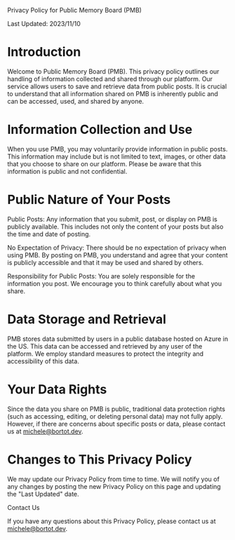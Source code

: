 Privacy Policy for Public Memory Board (PMB)

Last Updated: 2023/11/10

# Introduction

Welcome to Public Memory Board (PMB). This privacy policy outlines our handling of information collected and shared through our platform. Our service allows users to save and retrieve data from public posts. It is crucial to understand that all information shared on PMB is inherently public and can be accessed, used, and shared by anyone.

# Information Collection and Use

When you use PMB, you may voluntarily provide information in public posts. This information may include but is not limited to text, images, or other data that you choose to share on our platform. Please be aware that this information is public and not confidential.

# Public Nature of Your Posts

Public Posts: Any information that you submit, post, or display on PMB is publicly available. This includes not only the content of your posts but also the time and date of posting.

No Expectation of Privacy: There should be no expectation of privacy when using PMB. By posting on PMB, you understand and agree that your content is publicly accessible and that it may be used and shared by others.

Responsibility for Public Posts: You are solely responsible for the information you post. We encourage you to think carefully about what you share.

# Data Storage and Retrieval

PMB stores data submitted by users in a public database hosted on Azure in the US. This data can be accessed and retrieved by any user of the platform. We employ standard measures to protect the integrity and accessibility of this data.

# Your Data Rights

Since the data you share on PMB is public, traditional data protection rights (such as accessing, editing, or deleting personal data) may not fully apply. However, if there are concerns about specific posts or data, please contact us at michele@bortot.dev.

# Changes to This Privacy Policy

We may update our Privacy Policy from time to time. We will notify you of any changes by posting the new Privacy Policy on this page and updating the "Last Updated" date.

Contact Us

If you have any questions about this Privacy Policy, please contact us at michele@bortot.dev.
